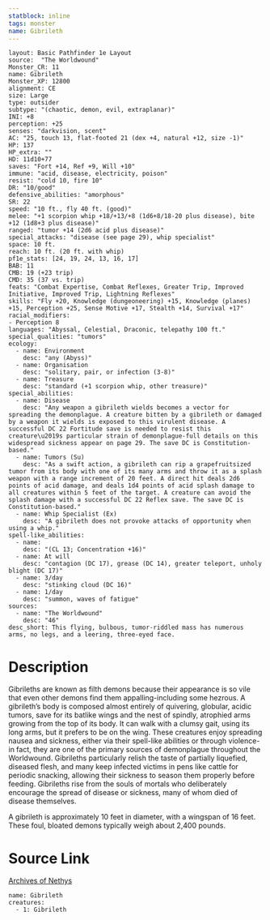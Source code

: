 ```yaml
---
statblock: inline
tags: monster
name: Gibrileth
---
```

```statblock
layout: Basic Pathfinder 1e Layout
source:  "The Worldwound"
Monster_CR: 11
name: Gibrileth
Monster_XP: 12800
alignment: CE
size: Large
type: outsider
subtype: "(chaotic, demon, evil, extraplanar)"
INI: +8
perception: +25
senses: "darkvision, scent"
AC: "25, touch 13, flat-footed 21 (dex +4, natural +12, size -1)"
HP: 137
HP_extra: ""
HD: 11d10+77
saves: "Fort +14, Ref +9, Will +10"
immune: "acid, disease, electricity, poison"
resist: "cold 10, fire 10"
DR: "10/good"
defensive_abilities: "amorphous"
SR: 22
speed: "10 ft., fly 40 ft. (good)"
melee: "+1 scorpion whip +18/+13/+8 (1d6+8/18-20 plus disease), bite +12 (1d8+3 plus disease)"
ranged: "tumor +14 (2d6 acid plus disease)"
special_attacks: "disease (see page 29), whip specialist"
space: 10 ft.
reach: 10 ft. (20 ft. with whip)
pf1e_stats: [24, 19, 24, 13, 16, 17]
BAB: 11
CMB: 19 (+23 trip)
CMD: 35 (37 vs. trip)
feats: "Combat Expertise, Combat Reflexes, Greater Trip, Improved Initiative, Improved Trip, Lightning Reflexes"
skills: "Fly +20, Knowledge (dungeoneering) +15, Knowledge (planes) +15, Perception +25, Sense Motive +17, Stealth +14, Survival +17"
racial_modifiers:
- Perception 8
languages: "Abyssal, Celestial, Draconic, telepathy 100 ft."
special_qualities: "tumors"
ecology:
  - name: Environment
    desc: "any (Abyss)"
  - name: Organisation
    desc: "solitary, pair, or infection (3-8)"
  - name: Treasure
    desc: "standard (+1 scorpion whip, other treasure)"
special_abilities:
  - name: Disease
    desc: "Any weapon a gibrileth wields becomes a vector for spreading the demonplague. A creature bitten by a gibrileth or damaged by a weapon it wields is exposed to this virulent disease. A successful DC 22 Fortitude save is needed to resist this creature\u2019s particular strain of demonplague-full details on this widespread sickness appear on page 29. The save DC is Constitution-based."
  - name: Tumors (Su)
    desc: "As a swift action, a gibrileth can rip a grapefruitsized tumor from its body with one of its many arms and throw it as a splash weapon with a range increment of 20 feet. A direct hit deals 2d6 points of acid damage, and deals 1d4 points of acid splash damage to all creatures within 5 feet of the target. A creature can avoid the splash damage with a successful DC 22 Reflex save. The save DC is Constitution-based."
  - name: Whip Specialist (Ex)
    desc: "A gibrileth does not provoke attacks of opportunity when using a whip."
spell-like_abilities:
  - name:
    desc: "(CL 13; Concentration +16)"
  - name: At will
    desc: "contagion (DC 17), grease (DC 14), greater teleport, unholy blight (DC 17)"
  - name: 3/day
    desc: "stinking cloud (DC 16)"
  - name: 1/day
    desc: "summon, waves of fatigue"
sources:
  - name: "The Worldwound"
    desc: "46"
desc_short: This flying, bulbous, tumor-riddled mass has numerous arms, no legs, and a leering, three-eyed face. 
```
# Description
Gibrileths are known as filth demons because their appearance is so vile that even other demons find them appalling-including some hezrous. A gibrileth’s body is composed almost entirely of quivering, globular, acidic tumors, save for its batlike wings and the nest of spindly, atrophied arms growing from the top of its body. It can walk with a clumsy gait, using its long arms, but it prefers to be on the wing. These creatures enjoy spreading nausea and sickness, either via their spell-like abilities or through violence-in fact, they are one of the primary sources of demonplague throughout the Worldwound. Gibrileths particularly relish the taste of partially liquefied, diseased flesh, and many keep infected victims in pens like cattle for periodic snacking, allowing their sickness to season them properly before feeding. Gibrileths rise from the souls of mortals who deliberately encourage the spread of disease or sickness, many of whom died of disease themselves. 

A gibrileth is approximately 10 feet in diameter, with a wingspan of 16 feet. These foul, bloated demons typically weigh about 2,400 pounds.
# Source Link
[Archives of Nethys](https://aonprd.com/MonsterDisplay.aspx?ItemName=Gibrileth)
```encounter-table
name: Gibrileth
creatures:
  - 1: Gibrileth
```
